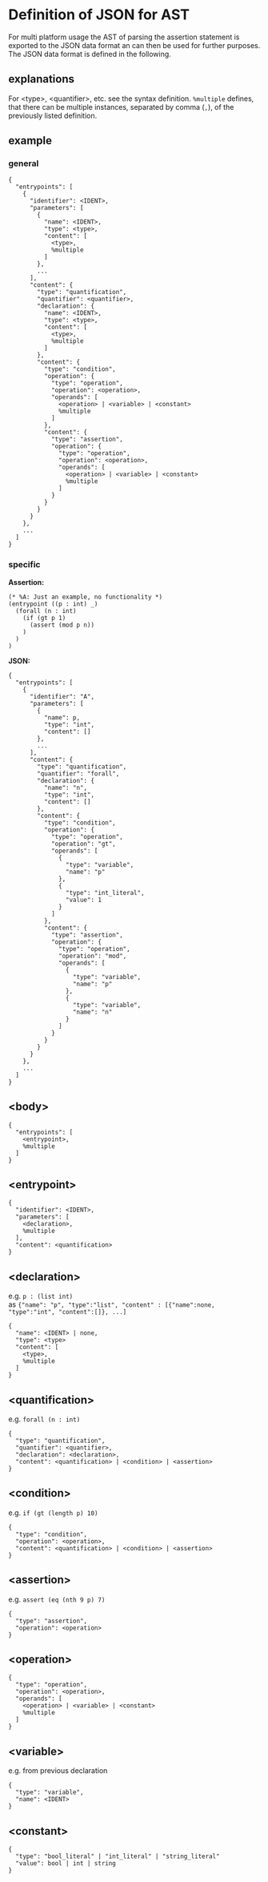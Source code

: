 Definition of JSON for AST
==========================
For multi platform usage the AST of parsing the assertion statement is exported to the JSON data format an can then be used for further purposes.
The JSON data format is defined in the following.

explanations
------------
For \<type>, \<quantifier>, etc. see the syntax definition.
`%multiple` defines, that there can be multiple instances, separated by comma (`,`), of the previously listed definition.

example
-------
### general
```
{
  "entrypoints": [
    {
      "identifier": <IDENT>,
      "parameters": [
        {
          "name": <IDENT>,
          "type": <type>,
          "content": [
            <type>,
            %multiple
          ]
        },
        ...
      ],
      "content": {
        "type": "quantification",
        "quantifier": <quantifier>,
        "declaration": {
          "name": <IDENT>,
          "type": <type>,
          "content": [
            <type>,
            %multiple
          ]
        },
        "content": {
          "type": "condition",
          "operation": {
            "type": "operation",
            "operation": <operation>,
            "operands": [
              <operation> | <variable> | <constant>
              %multiple
            ]
          },
          "content": {
            "type": "assertion",
            "operation": {
              "type": "operation",
              "operation": <operation>,
              "operands": [
                <operation> | <variable> | <constant>
                %multiple
              ]
            }
          }
        }
      }
    },
    ...
  ]
}
```

### specific
**Assertion:**
```
(* %A: Just an example, no functionality *)
(entrypoint ((p : int) _)
  (forall (n : int)
    (if (gt p 1)
      (assert (mod p n))
    )
  )
)
```

**JSON:**
```
{
  "entrypoints": [
    {
      "identifier": "A",
      "parameters": [
        {
          "name": p,
          "type": "int",
          "content": []
        },
        ...
      ],
      "content": {
        "type": "quantification",
        "quantifier": "forall",
        "declaration": {
          "name": "n",
          "type": "int",
          "content": []
        },
        "content": {
          "type": "condition",
          "operation": {
            "type": "operation",
            "operation": "gt",
            "operands": [
              {
                "type": "variable",
                "name": "p"
              },
              {
                "type": "int_literal",
                "value": 1
              }
            ]
          },
          "content": {
            "type": "assertion",
            "operation": {
              "type": "operation",
              "operation": "mod",
              "operands": [
                {
                  "type": "variable",
                  "name": "p"
                },
                {
                  "type": "variable",
                  "name": "n"
                }
              ]
            }
          }
        }
      }
    },
    ...
  ]
}
```

\<body>
------
```
{
  "entrypoints": [
    <entrypoint>,
    %multiple
  ]
}
```

\<entrypoint>
------------
```
{
  "identifier": <IDENT>,
  "parameters": [
    <declaration>,
    %multiple
  ],
  "content": <quantification>
}
```

\<declaration>
---------
e.g. `p : (list int)`  
as `{"name": "p", "type":"list", "content" : [{"name":none, "type":"int", "content":[]}, ...]`

```
{
  "name": <IDENT> | none,
  "type": <type>
  "content": [
    <type>,
    %multiple
  ]
}
```

\<quantification>
-----------
e.g. `forall (n : int)`

```
{
  "type": "quantification",
  "quantifier": <quantifier>,
  "declaration": <declaration>,
  "content": <quantification> | <condition> | <assertion>
}
```

\<condition>
-----------
e.g. `if (gt (length p) 10)`

```
{
  "type": "condition",
  "operation": <operation>,
  "content": <quantification> | <condition> | <assertion>
}
```

\<assertion>
------------
e.g. `assert (eq (nth 9 p) 7)`

```
{
  "type": "assertion",
  "operation": <operation>
}
```

\<operation>
------------
```
{
  "type": "operation",
  "operation": <operation>,
  "operands": [
    <operation> | <variable> | <constant>
    %multiple
  ]
}
```

\<variable>
------------
e.g. from previous declaration

```
{
  "type": "variable",
  "name": <IDENT>
}
```

\<constant>
-----------
```
{
  "type": "bool_literal" | "int_literal" | "string_literal"
  "value": bool | int | string
}
```
